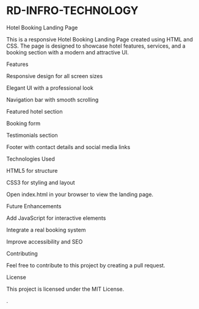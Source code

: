 # RD-INFRO-TECHNOLOGY
Hotel Booking Landing Page

This is a responsive Hotel Booking Landing Page created using HTML and CSS. The page is designed to showcase hotel features, services, and a booking section with a modern and attractive UI.

Features

Responsive design for all screen sizes

Elegant UI with a professional look

Navigation bar with smooth scrolling

Featured hotel section

Booking form

Testimonials section

Footer with contact details and social media links

Technologies Used

HTML5 for structure

CSS3 for styling and layout


Open index.html in your browser to view the landing page.

Future Enhancements

Add JavaScript for interactive elements

Integrate a real booking system

Improve accessibility and SEO

Contributing

Feel free to contribute to this project by creating a pull request.

License

This project is licensed under the MIT License.

.

